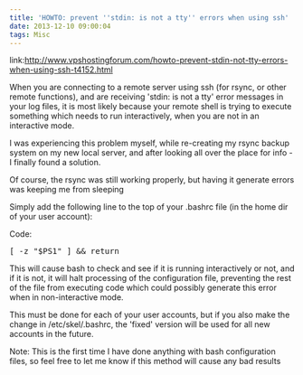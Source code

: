 ```yaml
---
title: 'HOWTO: prevent ''stdin: is not a tty'' errors when using ssh'
date: 2013-12-10 09:00:04
tags: Misc
---
```

link:<a href="http://www.vpshostingforum.com/howto-prevent-stdin-not-tty-errors-when-using-ssh-t4152.html">http://www.vpshostingforum.com/howto-prevent-stdin-not-tty-errors-when-using-ssh-t4152.html</a>
<p>
When you are connecting to a remote server using ssh (for rsync, or other remote functions), and are receiving 'stdin: is not a tty' error messages in your log files, it is most likely because your remote shell is trying to execute something which needs to run interactively, when you are not in an interactive mode.
</p>
<p>
I was experiencing this problem myself, while re-creating my rsync backup system on my new local server, and after looking all over the place for info - I finally found a solution.
</p>
<p>
Of course, the rsync was still working properly, but having it generate errors was keeping me from sleeping
</p>
<p>
Simply add the following line to the top of your .bashrc file (in the home dir of your user account):
</p>

Code:
<pre class="brush:bash">
[ -z "$PS1" ] && return
</pre>
<p>
This will cause bash to check and see if it is running interactively or not, and if it is not, it will halt processing of the configuration file, preventing the rest of the file from executing code which could possibly generate this error when in non-interactive mode.
</p>
<p>
This must be done for each of your user accounts, but if you also make the change in /etc/skel/.bashrc, the 'fixed' version will be used for all new accounts in the future.
</p>

Note: This is the first time I have done anything with bash configuration files, so feel free to let me know if this method will cause any bad results 